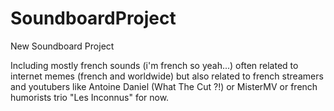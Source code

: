 # SoundboardProject
New Soundboard Project

Including mostly french sounds (i'm french so yeah...) often related to internet memes (french and worldwide) but also related to french streamers and youtubers like Antoine Daniel (What The Cut ?!) or MisterMV or french humorists trio "Les Inconnus" for now.



